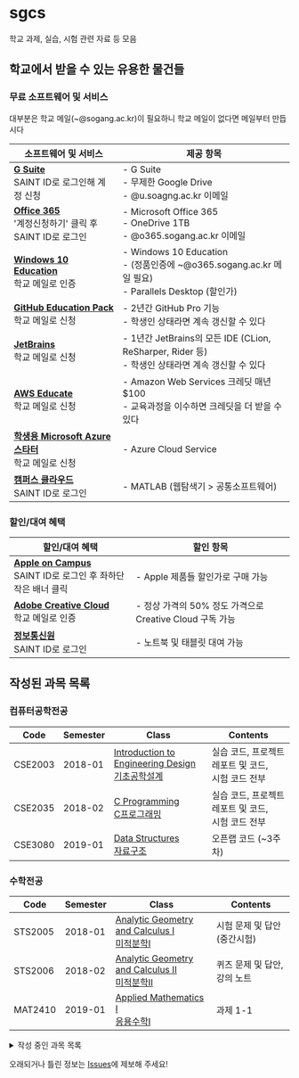 # sgcs

학교 과제, 실습, 시험 관련 자료 등 모음

## 학교에서 받을 수 있는 유용한 물건들

### 무료 소프트웨어 및 서비스

대부분은 학교 메일(~@sogang.ac.kr)이 필요하니 학교 메일이 없다면 메일부터 만듭시다

| 소프트웨어 및 서비스                                         | 제공 항목                                                    |
| ------------------------------------------------------------ | ------------------------------------------------------------ |
| **[G Suite](http://u.sogang.ac.kr/account/user/authenticateLogin.do)**<br />SAINT ID로 로그인해 계정 신청 | - G Suite<br />- 무제한 Google Drive<br />- @u.soagng.ac.kr 이메일 |
| **[Office 365](https://o365.sogang.ac.kr)**<br />'계정신청하기' 클릭 후 SAINT ID로 로그인 | - Microsoft Office 365<br />- OneDrive 1TB<br />- @o365.sogang.ac.kr 이메일 |
| **[Windows 10 Education](https://sogang.onthehub.com)**<br />학교 메일로 인증 | - Windows 10 Education<br />- (정품인증에 ~@o365.sogang.ac.kr 메일 필요)<br />- Parallels Desktop (할인가) |
| **[GitHub Education Pack](https://education.github.com/pack)**<br />학교 메일로 신청 | - 2년간 GitHub Pro 기능<br />- 학생인 상태라면 계속 갱신할 수 있다 |
| **[JetBrains](https://www.jetbrains.com/student/)**<br />학교 메일로 신청 | - 1년간 JetBrains의 모든 IDE (CLion, ReSharper, Rider 등)<br />- 학생인 상태라면 계속 갱신할 수 있다 |
| **[AWS Educate](https://aws.amazon.com/ko/education/awseducate)**<br />학교 메일로 신청 | - Amazon Web Services 크레딧 매년 $100<br />- 교육과정을 이수하면 크레딧을 더 받을 수 있다 |
| **[학생용 Microsoft Azure 스타터](https://azure.microsoft.com/ko-kr/offers/ms-azr-0144p/)**<br />학교 메일로 신청 | - Azure Cloud Service                                        |
| **[캠퍼스 클라우드](https://scloud.sogang.ac.kr)**<br />SAINT ID로 로그인 | - MATLAB (웹탐색기 > 공통소프트웨어)                         |

### 할인/대여 혜택

| 할인/대여 혜택                                               | 할인 항목                                                |
| ------------------------------------------------------------ | -------------------------------------------------------- |
| **[Apple on Campus](http://online.sogang.ac.kr/@online/login.asp)**<br />SAINT ID로 로그인 후 좌하단 작은 배너 클릭 | - Apple 제품들 할인가로 구매 가능                        |
| **[Adobe Creative Cloud](https://www.adobe.com/kr/creativecloud/buy/students.html)**<br />학교 메일로 인증 | - 정상 가격의 50% 정도 가격으로 Creative Cloud 구독 가능 |
| **[정보통신원](http://online.sogang.ac.kr/@online/login.asp)**<br />SAINT ID로 로그인 | - 노트북 및 태블릿 대여 가능                             |

## 작성된 과목 목록

### 컴퓨터공학전공

| Code    | Semester | Class                                         | Contents |
| ------- | -------- | --------------------------------------------- | -------- |
| CSE2003 | 2018-01  | [Introduction to Engineering Design<br>기초공학설계](/CSE2003%20Introduction%20to%20Engineering%20Design) | 실습 코드, 프로젝트 레포트 및 코드,<br>시험 코드 전부 |
| CSE2035 | 2018-02  | [C Programming<br>C프로그래밍](/CSE2035%20C%20Programming) | 실습 코드, 프로젝트 레포트 및 코드,<br>시험 코드 전부 |
| CSE3080 | 2019-01  | [Data Structures<br>자료구조](/CSE3080%20Data%20Structures) | 오픈랩 코드 (~3주차) |

### 수학전공

| Code    | Semester | Class                                         | Contents |
| ------- | -------- | --------------------------------------------- | -------- |
| STS2005 | 2018-01  | [Analytic Geometry and Calculus I<br>미적분학I](/STS2005%20Analytic%20Geometry%20and%20Calculus%20I) | 시험 문제 및 답안 (중간시험) |
| STS2006 | 2018-02  | [Analytic Geometry and Calculus II<br>미적분학II](/STS2006%20Analytic%20Geometry%20and%20Calculus%20II) | 퀴즈 문제 및 답안, 강의 노트 |
| MAT2410 | 2019-01  | [Applied Mathematics I<br>응용수학I](/MAT2410%20Applied%20Mathematics%20I) | 과제 1-1 |

<details><summary>작성 중인 과목 목록</summary>

### 컴퓨터공학전공

| Code    | Semester | Class                                         | Contents |
| ------- | -------- | --------------------------------------------- | -------- |
| CSE3030 | 2019-01  | Assembly Programming<br>어셈블리 프로그래밍 | 강의 노트 |
| CSE3080 | 2019-01  | [Data Structures<br>자료구조](/CSE3080%20Data%20Structures) | 오픈랩 코드 |
| CSE3013 | 2019-01  | Computer Science and Engineering Laboratory I<br>컴퓨터공학 설계 및 실험 I | 실습 및 과제 코드, 보고서 전부 |

### 수학전공

| Code    | Semester | Class                                         | Contents |
| ------- | -------- | --------------------------------------------- | -------- |
| STS2005 | 2018-01  | [Analytic Geometry and Calculus I<br>미적분학I](/STS2005%20Analytic%20Geometry%20and%20Calculus%20I) | 퀴즈 문제 및 답안, 시험 문제 및 답안 (기말시험) |
| STS2006 | 2018-02  | [Analytic Geometry and Calculus II<br>미적분학II](/STS2006%20Analytic%20Geometry%20and%20Calculus%20II) | 시험 문제 및 답안 |
| MAT2110 | 2019-01  | Introduction to Linear Algebra<br>선형대수학 | 강의 노트 |
| MAT2410 | 2019-01  | [Applied Mathematics I<br>응용수학I](/MAT2410%20Applied%20Mathematics%20I) | 과제 전부, 강의 노트 |

</details>

오래되거나 틀린 정보는 [Issues](https://github.com/shiftpsh/sgcs/issues)에 제보해 주세요!

